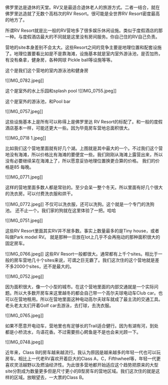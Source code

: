 
佛罗里达是退休的天堂。RV又是最适合退休老人的旅游方式。二者一结合，就在佛罗里达造就了无数个高档次的RV Resort。很可能是全世界RV Resort密度最高的地方了。

所谓RV Resort就是比一般的RV营地多了很多娱乐休闲设施。类似于度假酒店的那一种。与度假酒店最大的不同就是这里没有房间服务。你自己住的RV自己负责。

营地的site本身差别不会太大。这些Resort之间的竞争主要是地理位置和配套设施了。地理位置要看比如是不是靠海滩，设施基本就是室内室外游泳池，是否加热，有没有桑拿，健身房，各种网球 Pickle ball等设施等等。

这个是我们这个营地的室内游泳池和健身房


![[IMG_0782.jpeg]]


这个是室外的水上乐园和splash pool
![[IMG_0755.jpeg]]

这个是室外的游泳池，和Pool bar

![[IMG_0757.jpeg]]

这些设施基本上是所有可以称得上是佛罗里达 RV Resort的标配了。和一般的度假酒店基本一样，可能还更大一些。因为毕竟房车营地总面积很大。

![[IMG_0718 1.jpeg]]

比如我们这个营地里面就有好几个湖。上图就是其中最大的一个。不过我们这个营地没有海滩，所以价格比有海滩的要便宜一些。我们刚刚从海滩上露营出来，所以没有必要继续呆在海滩上了，所以愿意妥协地理位置换更合算的价格。 我们的价格是85 每晚。


![[IMG_0771.jpeg]]

这样的营地里面多数人都是常驻的。至少会呆一整个冬天。所以里面有好几个很大的洗衣房。可以付费洗衣服和烘干。

![[IMG_0772.jpeg]]
不仅可以洗衣服，还可以洗狗。这个就是一个专门的洗狗池。 还不止一个。我们家的狗就在这里体验了一把。哈哈


![[IMG_0751.jpeg]]


这些RV Resort里面其实RV并不居多数。事实上数量最多的是Tiny house，或者叫做Park model RV。 就是那种一旦放在lot上几乎不会再拖动的那种面积很大的固定房车。

![[IMG_0766.jpeg]]
这些RV Resort一般都很大。通常都有上千个sites。相比于一般的房车营地几十个sites来说，可谓之巨无霸了。我们这次住的这个营地就是差不多2000个sites，还不是最大的。


![[IMG_0752.jpeg]]

因为面积很大，像一个小型的城市。在这个营地里面的内部交通就是一个实际问题。所以大多数开房车来这里越冬的都会自己带一个高尔夫球电动车Club car。也可以在营地租用。所以在营地里面这种电动高尔夫球车就成了最主流的交通工具。老头老太太们开着Golf car去游泳，去打球，去洗衣服。

![[IMG_0765.jpeg]]

如果不愿意开电动车，营地里也有足够长的Trail适合健行。因为有湖有河，到处都是小桥流水，鸟语花香。不过需要担心鳄鱼是不是也会来光顾一下。


![[IMG_0748.jpeg]]

近年来，Class B的房车越来越流行。我认为原因是越来越多的年轻一代也可以玩房车。相比上一代老RV喜欢开着巨大的Class A，C，Fifthwheel等，年轻一代更喜欢灵活越野以及燃油经济性。为此很多营地都开始适应这个趋势把原来的大型site分割成为数量更多但是尺寸更小的B型房车的营地区域。我们这次住的就是这样的区域。放眼望去，一大票的Class B。